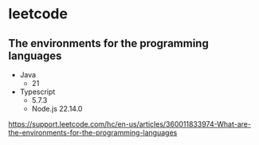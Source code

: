 # leetcode

## The environments for the programming languages

- Java
  - 21
- Typescript
  - 5.7.3
  - Node.js 22.14.0

https://support.leetcode.com/hc/en-us/articles/360011833974-What-are-the-environments-for-the-programming-languages
